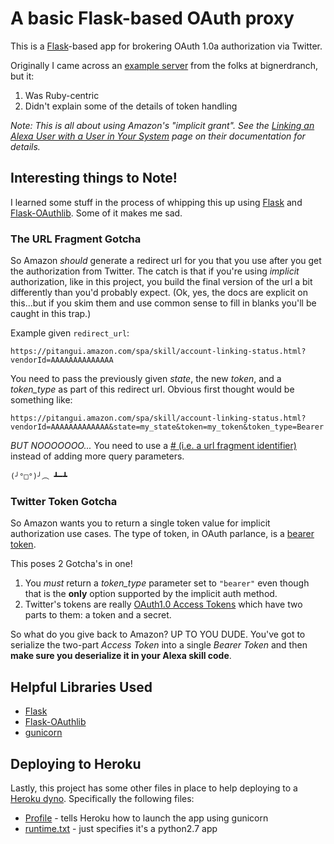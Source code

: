 # A basic Flask-based OAuth proxy

This is a [Flask](http://flask.pocoo.org)-based app for brokering OAuth 1.0a
authorization via Twitter.

Originally I came across an [example server](https://github.com/bignerdranch/alexa-account-linking-service)
from the folks at bignerdranch, but it:
1. Was Ruby-centric
2. Didn't explain some of the details of token handling

_Note: This is all about using Amazon's "implicit grant". See the
[Linking an Alexa User with a User in Your System](https://developer.amazon.com/public/solutions/alexa/alexa-skills-kit/docs/linking-an-alexa-user-with-a-user-in-your-system)
page on their documentation for details._

## Interesting things to Note!
I learned some stuff in the process of whipping this up using
[Flask](http://flask.pocoo.org) and
[Flask-OAuthlib](https://flask-oauthlib.readthedocs.io). Some of it makes me sad.

### The URL Fragment Gotcha
So Amazon _should_ generate a redirect url for you that you use after you get
the authorization from Twitter. The catch is that if you're using _implicit_
authorization, like in this project, you build the final version of the url a
bit differently than you'd probably expect. (Ok, yes, the docs are explicit
on this...but if you skim them and use common sense to fill in blanks you'll
be caught in this trap.)

Example given `redirect_url`:
```
https://pitangui.amazon.com/spa/skill/account-linking-status.html?vendorId=AAAAAAAAAAAAAA
```

You need to pass the previously given *state*, the new *token*, and a
*token_type* as part of this redirect url. Obvious first thought would be
something like:

```
https://pitangui.amazon.com/spa/skill/account-linking-status.html?vendorId=AAAAAAAAAAAAA&state=my_state&token=my_token&token_type=Bearer
```

_BUT NOOOOOOO..._ You need to use a [# (i.e. a url fragment identifier)](https://en.wikipedia.org/wiki/Fragment_identifier) instead of
adding more query parameters.

`(╯°□°)╯︵ ┻━┻`

### Twitter Token Gotcha
So Amazon wants you to return a single token value for implicit authorization
use cases. The type of token, in OAuth parlance, is a [bearer token](http://oauthlib.readthedocs.io/en/latest/oauth2/tokens/bearer.html).

This poses 2 Gotcha's in one!

1. You _must_ return a *token_type* parameter set to `"bearer"` even though
that is the __only__ option supported by the implicit auth method.
2. Twitter's tokens are really [OAuth1.0 Access Tokens](https://oauth.net/core/1.0a/#rfc.section.6.3.2) which have two parts to
them: a token and a secret.

So what do you give back to Amazon? UP TO YOU DUDE. You've got to serialize the
two-part *Access Token* into a single *Bearer Token* and then __make sure you
deserialize it in your Alexa skill code__.

## Helpful Libraries Used
* [Flask](http://flask.pocoo.org)
* [Flask-OAuthlib](https://flask-oauthlib.readthedocs.io)
* [gunicorn](http://gunicorn.org)

## Deploying to Heroku
Lastly, this project has some other files in place to help deploying to a
[Heroku dyno](https://www.heroku.com). Specifically the following files:
* [Profile](../Procfile) - tells Heroku how to launch the app using gunicorn
* [runtime.txt](../runtime.txt) - just specifies it's a python2.7 app
